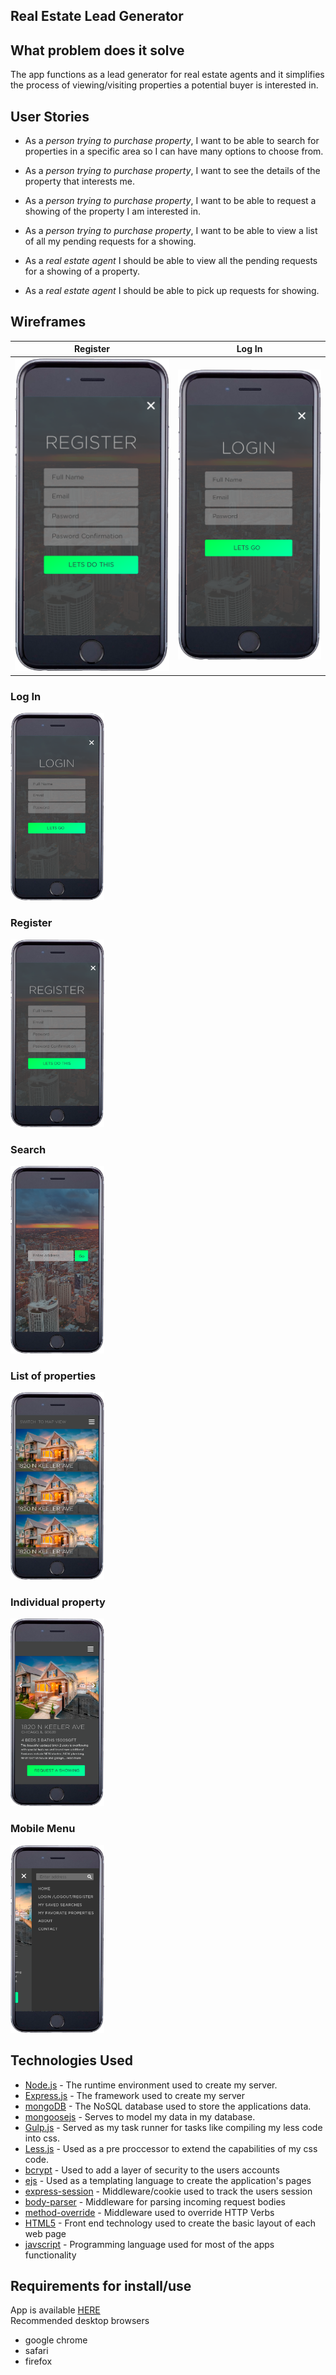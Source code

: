 ## Real Estate Lead Generator

## What problem does it solve
The app functions as a lead generator for real estate agents and it simplifies the process of viewing/visiting properties a potential buyer is interested in.

## User Stories

* As a _person trying to purchase property_, I want to be able to search for properties in a specific area so I can have many options to choose from.

* As a _person trying to purchase property_, I want to see the details of the property that interests me.

* As a _person trying to purchase property_, I want to be able to request a showing of the property I am interested in.

* As a _person trying to purchase property_, I want to be able to view a list of all my pending requests for a showing.

* As a _real estate agent_ I should be able to view all the pending requests for a showing of a property.

* As a _real estate agent_ I should be able to pick up requests for showing. 

## Wireframes

Register                   |  Log In
:-------------------------:|:-------------------------:
![](./imgs/registerFrame.png)  |  ![](./imgs/loginFrame.png)

<div>
	<div><h3>Log In</h1><img height="300" width="150" src="./imgs/loginFrame.png"></div>
	<div><h3>Register</h1><img height="300" width="150" src="./imgs/registerFrame.png"></div>
	<div><h3>Search</h1><img height="300" width="150" src="./imgs/searchFrame.png"></div>
	<div><h3>List of properties</h1><img height="300" width="150" src="./imgs/showPropertiesFrame.png"></div>
	<div><h3>Individual property</h1><img height="300" width="150" src="./imgs/showIndividualPropertyFrame.png"></div>
	<div><h3>Mobile Menu</h1><img height="300" width="150" src="./imgs/mobileMenuFrame.png"></div>
</div>

## Technologies Used
* <a href="https://nodejs.org/en/">Node.js</a> - The runtime environment used to create my server.
* <a href="https://expressjs.com/">Express.js</a> - The framework used to create my server
* <a href="https://www.mongodb.com/">mongoDB</a> - The NoSQL database used to store the applications data.
* <a href="http://mongoosejs.com/">mongoosejs</a> - Serves to model my data in my database.
* <a href="https://gulpjs.com/">Gulp.js</a> - Served as my task runner for tasks like compiling my less code into css.
* <a href="http://lesscss.org/">Less.js</a> - Used as a pre proccessor to extend the capabilities of my css code.
* <a href="https://www.npmjs.com/package/bcrypt">bcrypt</a> - Used to add a layer of security to the users accounts
* <a href="http://ejs.co/">ejs</a> - Used as a templating language to create the application's pages
* <a href="https://github.com/expressjs/session">express-session</a> - Middleware/cookie used to track the users session 
* <a href="https://github.com/expressjs/body-parser">body-parser</a> - Middleware for parsing incoming request bodies 
* <a href="https://github.com/expressjs/method-override">method-override</a> - Middleware used to override HTTP Verbs
* <a href="https://en.wikipedia.org/wiki/HTML">HTML5</a> - Front end technology used to create the basic layout of each web page
* <a href="https://www.javascript.com/">javscript</a> - Programming language used for most of the apps functionality

## Requirements for install/use
App is available <a href="#">HERE</a><br>
Recommended desktop browsers<br>
* google chrome
* safari
* firefox
